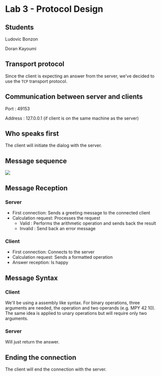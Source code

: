 # Lab 3 - Protocol Design

## Students

Ludovic Bonzon

Doran Kayoumi

## Transport protocol

Since the client is expecting an answer from the server, we've decided to use the `TCP` transport protocol.



## Communication between server and clients

Port : 49153

Address : 127.0.0.1 (if client is on the same machine as the server)



## Who speaks first

The client will initiate the dialog with the server.



## Message sequence

![](/home/ducky/HEIG-VD/S4/RES/labo/lab03/specs/kayoumido/img/sequence-diagramm.jpg)



## Message Reception

### Server

* First connection: Sends a greeting message to the connected client
* Calculation request: Processes the request
  * Valid : Performs the arithmetic operation and sends back the result
  * Invalid : Send back an error message

### Client

* First connection: Connects to the server
* Calculation request: Sends a formatted operation
* Answer reception: Is happy



## Message Syntax

### Client

We'll be using a assembly like syntax. For binary operations, three arguments are needed, the operation and two operands (e.g. MPY 42 10). The same idea is applied to unary operations but will require only two arguments.

### Server

Will just return the answer.



## Ending the connection

The client will end the connection with the server.